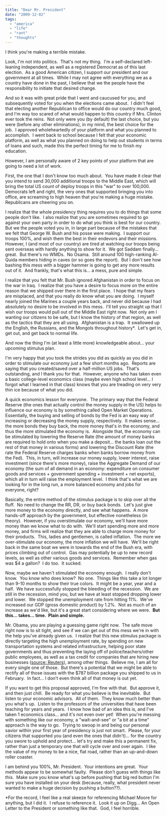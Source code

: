 ```yaml
---
title: "Dear Mr. President"
date: "2009-12-02"
tags:
  - "america"
  - "life"
  - "rant"
  - "thoughts"
---
```


I think you're making a terrible mistake.

Look, I'm not into politics.  That's not my thing.  I'm a self-declared left-leaning independent, as well as a registered Democrat as of this last election.  As a good American citizen, I support our president and our government at all times.  While I may not agree with everything we as a country have done in the past, I believe that we the people have the responsibility to initiate that desired change.

And so it was with great pride that I went and caucused for you, and subsequently voted for you when the elections came about.  I didn't feel that electing another Republican to office would do our country much good, and I'm way too scared of what would happen to this country if Mrs. Clinton ever took the reins.  Not only were you (by default) the last choice, but you were (before any other eliminations), in my mind, the best choice for the job.  I approved wholeheartedly of your platform and what you planned to accomplish.  I went back to school because I felt that your economic platform, as well as what you planned on doing to help out students in terms of loans and such, made this the perfect timing for me to finish my education.

However, I am personally aware of 2 key points of your platform that are going to need a lot of work.

First, the one that I don't know too much about.  You have made it clear that you intend to send 30,000 additional troops to the Middle East, which will bring the total US count of deploy troops in this "war" to over 100,000.  Democrats left and right, the very ones that supported bringing you into office, are screaming to high heaven that you're making a huge mistake.  Republicans are cheering you on.

I realize that the whole presidency thing requires you to do things that some people don't like.  I also realize that you are sometimes required to go against your own party in order to do what you think is best for our country.  But we the people voted you in, in large part because of the mistakes that we felt that George W. Bush and his posse were making.  I support our troops 100%, and wish them the best in their endevors and their missions.  However, I (and most of our country) are tired at watching our troops being sent overseas with hardly anything to show for it.  We got Saddam finally... great.  But there's no WMDs.  No Osama.  Still around 100 high-ranking Al-Quida members hiding in caves (or so goes the report).  But I don't see how bashing this mess with a bigger hammer is going to get any more results out of it.  And frankly, that's what this is... a mess, pure and simple.

I realize that you felt that Mr. Bush ignored Afghanistan in order to focus on the war in Iraq.  I realize that you have a desire to focus more on the entire reason that we shipped over there in the first place.  I hope that my fears are misplaced, and that you really do know what you are doing.  I myself nearly joined the Marines a couple years back, and never did because I had absolutely no desire to be involved in this mess.  I'll tell you straight up that I wish our troops would pull out of the Middle East right now.  Not only am I wanting our citizens to be safe, but I know the history of that region, as well as the tactics that they are all using.  Afghanistan is a trap.  It swallowed up the English, the Russians, and the Mongols throughout history\*.  Let's get in, get out, and get back to normal life.

And now the thing I'm (at least a little more) knowledgeable about... your upcoming stimulus plan.

I'm very happy that you took the strides you did as quickly as you did in order to stimulate our economy just a few short months ago.  Reports are saying that you created/saved over a half-million US jobs.  That's outstanding, and I thank you for that.  However, anyone who has taken even a basic college-level economics class (maybe even high school level... I forgot what I learned in that class) knows that you are treading on very very thin ice because of what you did.

A quick economics lesson for everyone.  The primary way that the Federal Reserve (the ones that actually control the money supply in the US) helps to influence our economy is by something called Open Market Operations.  Essentially, the buying and selling of bonds by the Fed is an easy way of increasing or decreasing the money supply, respectively.  It makes sense... the more bonds they buy back, the more money that's in the economy, and thus the more stimulated the economy is.  Alongside that, the economy can be stimulated by lowering the Reserve Rate (the amount of money banks are required to hold onto when you make a deposit... the banks loan out the rest of that money in various forms) and lowering the Discount Rate (the rate the Federal Reserve charges banks when banks borrow money from the Fed).  This, in turn, will increase our money supply, lower interest, raise investment (since there's more money), raise the Aggregate Demand of our economy (the sum of all demand in an economy: expenditure on consumer goods and services + government spending + investment + net exports), which all in turn will raise the employment level.  I think that's what we are looking for in the long run, a more balanced economy and jobs for everyone, right?  <end term paper... sorta>

Basically, the entire method of the stimulus package is to skip over all the fluff.  No need to change the RR, DR, or buy back bonds.  Let's just give more money to the economy directly, and see what happens.  A more hands-off approach by the government, but effective nonetheless (in theory).  However, if you overstimulate our economy, we'll have more money than we know what to do with.  We'll start spending more and more money, and firms will realize that they are able to charge more money for their products.  This, ladies and gentlemen, is called inflation.  The more we over-stimulate our economy, the more inflation we will have.  We'll be right back in the same boat we were in towards the end of the Bush era, with prices climbing out of control.  Gas may potentially be up to new record levels, as well as other various goods and services.  Remember when gas was $4 a gallon?  I do too.  It sucked.

Now, maybe we haven't stimulated the economy enough.  I really don't know.  You know who does know?  No one.  Things like this take a lot longer than 9-10 months to show their true colors.  It might be a year, year and a half.  We have successfully stopped the bleeding of the recession.  We are still in the recession, mind you, but we have at least stopped dropping lower and lower.  We stopped the unemployment rate from hitting 11%.  We've increased our GDP (gross domestic product) by 1.2%.  Not as much of an increase as we'd like, but it's a great start considering where we were.  **But this... takes... time.  Plain and simple.**

Mr. Obama, you are playing a guessing game right now.  The safe move right now is to sit tight, and see if we can get out of this mess we're in with the help you've already given us.  I realize that this new stimulus package is directly targeting the high unemployment rate, by spending on new transportation systems and related infrastructure, helping poor state governments and thus preventing the laying off of police/teachers/other public employees, as well as a tax credit for companies that are hiring new businesses ([source: Reuters](http://www.reuters.com/article/marketsNews/idUSN0152459520091202)), among other things.  Believe me, I am all for every single one of those.  But there's a potential that we might be able to rectify all of those issues with the $787 billion package you shipped to us in February.  In fact... I don't even think all of that money is out yet.

If you want to get this proposal approved, I'm fine with that.  But approve it, and then just chill.  Be ready for what you believe is the inevitable.  But listen to your economic advisors.  All of them.  They know much better than you what's up.  Listen to the professors of the universities that have been teaching for years and years.  I know how bad of an idea this is, and I've taken 1 economics class... and it's not even over yet!  When you're messing with something like our economy, a "wait-and-see" or "a bit at a time" approach is the way to go.  Trying to swoop in and being our personal savior within your first year of presidency is just not smart.  Please, for your citizens that supported you (and even the ones that didn't)... for the country you swore to uphold and protect... let's try and make this a permanent fix, rather than just a temporary one that will cycle over and over again.  I like the value of my money to be a nice, flat road, rather than an up-and-down roller coaster.

I am behind you 100%, Mr. President.  Your intentions are great.  Your methods appear to be somewhat faulty.  Please don't guess with things like this.  Make sure you know what's up before pushing that big red button I'm sure you have installed on your desk (because, really, what president never wanted to make a huge decision by pushing a button??).

\*For the record, I feel like a real skeeze for referencing Michael Moore for anything, but I did it.  I refuse to reference it.  Look it up on Digg... An Open Letter to the President or something like that.  God, I feel horrible.

